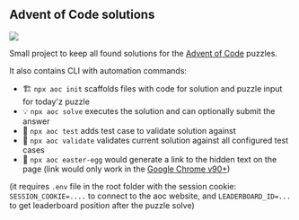 ## Advent of Code solutions

![](https://img.shields.io/badge/stars%20⭐-319%2F400-brightgreen)

Small project to keep all found solutions for the [Advent of Code](https://adventofcode.com/) puzzles.

It also contains CLI with automation commands:

* 🏗 `npx aoc init` scaffolds files with code for solution and puzzle input for today'z puzzle
* 💡 `npx aoc solve` executes the solution and can optionally submit the answer
* 💾 `npx aoc test` adds test case to validate solution against
* 🔌 `npx aoc validate` validates current solution against all configured test cases
* 🎁 `npx aoc easter-egg` would generate a link to the hidden text on the page (link would only work in the [Google Chrome v90+](https://blog.google/products/chrome/more-helpful-chrome-throughout-your-workday/))

(it requires `.env` file in the root folder with the session cookie: `SESSION_COOKIE=....` to connect to the aoc website, and `LEADERBOARD_ID=...` to get leaderboard position after the puzzle solve)
